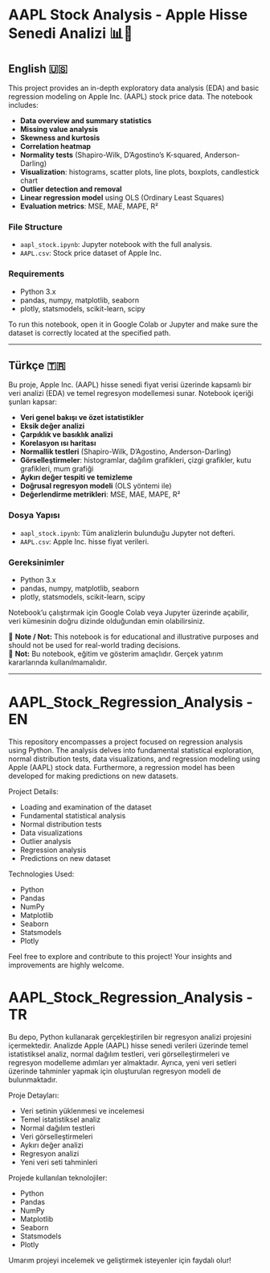# AAPL Stock Analysis - Apple Hisse Senedi Analizi 📊🍏

## English 🇺🇸

This project provides an in-depth exploratory data analysis (EDA) and basic regression modeling on Apple Inc. (AAPL) stock price data. The notebook includes:

- **Data overview and summary statistics**
- **Missing value analysis**
- **Skewness and kurtosis**
- **Correlation heatmap**
- **Normality tests** (Shapiro-Wilk, D’Agostino’s K-squared, Anderson-Darling)
- **Visualization**: histograms, scatter plots, line plots, boxplots, candlestick chart
- **Outlier detection and removal**
- **Linear regression model** using OLS (Ordinary Least Squares)
- **Evaluation metrics**: MSE, MAE, MAPE, R²

### File Structure

- `aapl_stock.ipynb`: Jupyter notebook with the full analysis.
- `AAPL.csv`: Stock price dataset of Apple Inc.

### Requirements

- Python 3.x
- pandas, numpy, matplotlib, seaborn
- plotly, statsmodels, scikit-learn, scipy

To run this notebook, open it in Google Colab or Jupyter and make sure the dataset is correctly located at the specified path.

---

## Türkçe 🇹🇷

Bu proje, Apple Inc. (AAPL) hisse senedi fiyat verisi üzerinde kapsamlı bir veri analizi (EDA) ve temel regresyon modellemesi sunar. Notebook içeriği şunları kapsar:

- **Veri genel bakışı ve özet istatistikler**
- **Eksik değer analizi**
- **Çarpıklık ve basıklık analizi**
- **Korelasyon ısı haritası**
- **Normallik testleri** (Shapiro-Wilk, D’Agostino, Anderson-Darling)
- **Görselleştirmeler**: histogramlar, dağılım grafikleri, çizgi grafikler, kutu grafikleri, mum grafiği
- **Aykırı değer tespiti ve temizleme**
- **Doğrusal regresyon modeli** (OLS yöntemi ile)
- **Değerlendirme metrikleri**: MSE, MAE, MAPE, R²

### Dosya Yapısı

- `aapl_stock.ipynb`: Tüm analizlerin bulunduğu Jupyter not defteri.
- `AAPL.csv`: Apple Inc. hisse fiyat verileri.

### Gereksinimler

- Python 3.x
- pandas, numpy, matplotlib, seaborn
- plotly, statsmodels, scikit-learn, scipy

Notebook’u çalıştırmak için Google Colab veya Jupyter üzerinde açabilir, veri kümesinin doğru dizinde olduğundan emin olabilirsiniz.


📌 **Note / Not:** This notebook is for educational and illustrative purposes and should not be used for real-world trading decisions.  
📌 **Not:** Bu notebook, eğitim ve gösterim amaçlıdır. Gerçek yatırım kararlarında kullanılmamalıdır.

---

# AAPL_Stock_Regression_Analysis - EN

This repository encompasses a project focused on regression analysis using Python. The analysis delves into fundamental statistical exploration, normal distribution tests, data visualizations, and regression modeling using Apple (AAPL) stock data. Furthermore, a regression model has been developed for making predictions on new datasets.

Project Details:
- Loading and examination of the dataset
- Fundamental statistical analysis
- Normal distribution tests
- Data visualizations
- Outlier analysis
- Regression analysis
- Predictions on new dataset

Technologies Used:
- Python
- Pandas
- NumPy
- Matplotlib
- Seaborn
- Statsmodels
- Plotly

Feel free to explore and contribute to this project! Your insights and improvements are highly welcome.


# AAPL_Stock_Regression_Analysis - TR
Bu depo, Python kullanarak gerçekleştirilen bir regresyon analizi projesini içermektedir. Analizde Apple (AAPL) hisse senedi verileri üzerinde temel istatistiksel analiz, normal dağılım testleri, veri görselleştirmeleri ve regresyon modelleme adımları yer almaktadır. Ayrıca, yeni veri setleri üzerinde tahminler yapmak için oluşturulan regresyon modeli de bulunmaktadır.

Proje Detayları:
- Veri setinin yüklenmesi ve incelemesi
- Temel istatistiksel analiz
- Normal dağılım testleri
- Veri görselleştirmeleri
- Aykırı değer analizi
- Regresyon analizi
- Yeni veri seti tahminleri

Projede kullanılan teknolojiler: 
- Python
- Pandas
- NumPy
- Matplotlib
- Seaborn
- Statsmodels
- Plotly

Umarım projeyi incelemek ve geliştirmek isteyenler için faydalı olur!

